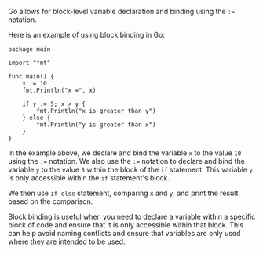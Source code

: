 Go allows for block-level variable declaration and binding using the `:=` notation.

Here is an example of using block binding in Go:

```
package main

import "fmt"

func main() {
    x := 10
    fmt.Println("x =", x)

    if y := 5; x > y {
        fmt.Println("x is greater than y")
    } else {
        fmt.Println("y is greater than x")
    }
}
```

In the example above, we declare and bind the variable `x` to the value `10` using the `:=` notation. We also use the `:=` notation to declare and bind the variable `y` to the value `5` within the block of the `if` statement. This variable `y` is only accessible within the `if` statement's block. 

We then use `if-else` statement, comparing `x` and `y`, and print the result based on the comparison.

Block binding is useful when you need to declare a variable within a specific block of code and ensure that it is only accessible within that block. This can help avoid naming conflicts and ensure that variables are only used where they are intended to be used.